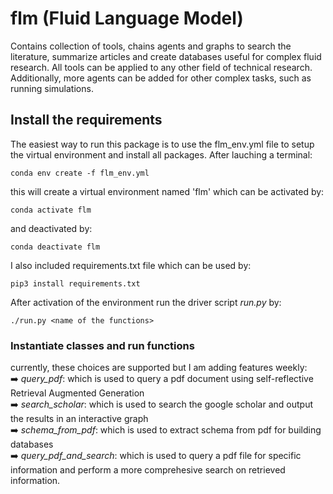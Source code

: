 # **flm (Fluid Language Model)**
Contains collection of tools, chains agents and graphs to search the literature, summarize articles and create databases
useful for complex fluid research. 
All tools can be applied to any other field of technical research.
Additionally, more agents can be added for other complex tasks, such as running simulations. 

## Install the requirements
The easiest way to run this package is to use the flm_env.yml file to setup the virtual environment and install all packages. After lauching a terminal:

```console
conda env create -f flm_env.yml
```

this will create a virtual environment named 'flm' which can be activated by:
``` console
conda activate flm 
```
and deactivated by:
``` console
conda deactivate flm 
```
I also included requirements.txt file which can be used by:
```
pip3 install requirements.txt
```
After activation of the environment run the driver script _run.py_ by:

``` console
./run.py <name of the functions>
```
### Instantiate classes and run functions
currently, these choices are supported but I am adding features weekly: <br/>
➡️ _query_pdf_: which is used to query a pdf document using self-reflective Retrieval Augmented Generation <br/> 
➡️ _search_scholar_: which is used to search the google scholar and output the results in an interactive graph <br/>
➡️ _schema_from_pdf_: which is used to extract schema from pdf for building databases <br/>
➡️ _query_pdf_and_search_: which is used to query a pdf file for specific information and perform a more comprehesive search on retrieved information. <br/>





